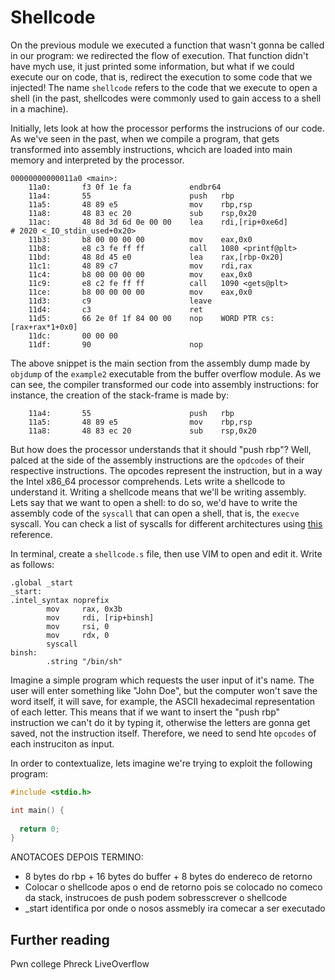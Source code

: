 # Shellcode
On the previous module we executed a function that wasn't gonna be called in our program: we redirected the flow of execution. That function didn't have mych use, it just printed some information, but what if we could execute our on code, that is, redirect the execution to some code that we injected! The name `shellcode` refers to the code that we execute to open a shell (in the past, shellcodes were commonly used to gain access to a shell in a machine).

Initially, lets look at how the processor performs the instrucions of our code. As we've seen in the past, when we compile a program, that gets transformed into assembly instructions, whcich are loaded into main memory and interpreted by the processor.

```
00000000000011a0 <main>:
    11a0:       f3 0f 1e fa             endbr64
    11a4:       55                      push   rbp
    11a5:       48 89 e5                mov    rbp,rsp
    11a8:       48 83 ec 20             sub    rsp,0x20
    11ac:       48 8d 3d 6d 0e 00 00    lea    rdi,[rip+0xe6d]        # 2020 <_IO_stdin_used+0x20>
    11b3:       b8 00 00 00 00          mov    eax,0x0
    11b8:       e8 c3 fe ff ff          call   1080 <printf@plt>
    11bd:       48 8d 45 e0             lea    rax,[rbp-0x20]
    11c1:       48 89 c7                mov    rdi,rax
    11c4:       b8 00 00 00 00          mov    eax,0x0
    11c9:       e8 c2 fe ff ff          call   1090 <gets@plt>
    11ce:       b8 00 00 00 00          mov    eax,0x0
    11d3:       c9                      leave
    11d4:       c3                      ret
    11d5:       66 2e 0f 1f 84 00 00    nop    WORD PTR cs:[rax+rax*1+0x0]
    11dc:       00 00 00
    11df:       90                      nop

```

The above snippet is the main section from the assembly dump made by `objdump` of the `example2` executable from the buffer overflow module. As we can see, the compiler transformed our code into assembly instructions: for instance, the creation of the stack-frame is made by:

```
    11a4:       55                      push   rbp
    11a5:       48 89 e5                mov    rbp,rsp
    11a8:       48 83 ec 20             sub    rsp,0x20
```

But how does the processor understands that it should "push rbp"? Well, palced at the side of the assembly instructions are the `opdcodes` of their respective instructions. The opcodes represent the instruction, but in a way the Intel x86_64 processor comprehends. Lets write a shellcode to understand it. Writing a shellcode means that we'll be writing assembly. Lets say that we want to open a shell: to do so, we'd have to write the assembly code of the `syscall` that can open a shell, that is, the `execve` syscall. You can check a list of syscalls for different architectures using [this](https://chromium.googlesource.com/chromiumos/docs/+/master/constants/syscalls.md) reference.

In terminal, create a `shellcode.s` file, then use VIM to open and edit it. Write as follows:

```assembly
.global _start
_start:
.intel_syntax noprefix
        mov     rax, 0x3b
        mov     rdi, [rip+binsh]
        mov     rsi, 0
        mov     rdx, 0
        syscall
binsh:
        .string "/bin/sh"
```

Imagine a simple program which requests the user input of it's name. The user will enter something like "John Doe", but the computer won't save the word itself, it will save, for example, the ASCII hexadecimal representation of each letter. This means that if we want to insert the "push rbp" instruction we can't do it by typing it, otherwise the letters are gonna get saved, not the instruction itself. Therefore, we need to send hte `opcodes` of each instruciton as input.

In order to contextualize, lets imagine we're trying to exploit the following program:

```C
#include <stdio.h>

int main() {
  
  return 0;
}
```

ANOTACOES DEPOIS TERMINO:

- 8 bytes do rbp + 16 bytes do buffer + 8 bytes do endereco de retorno
- Colocar o shellcode apos o end de retorno pois se colocado no comeco da stack, instrucoes de push podem sobresscrever o shellcode
- _start identifica por onde o nosos assmebly ira comecar a ser executado

## Further reading
Pwn college
Phreck
LiveOverflow
